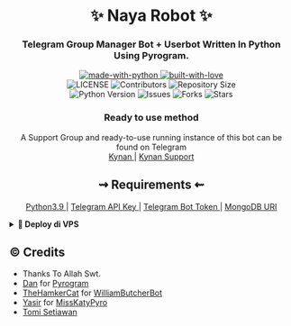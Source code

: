 <h1 align="center"> 
    ✨ Naya Robot ✨ 
</h1>

<h3 align="center"> 
    Telegram Group Manager Bot + Userbot Written In Python Using Pyrogram.
</h3>

<p align="center">
    <a href="https://python.org">
        <img src="http://forthebadge.com/images/badges/made-with-python.svg" alt="made-with-python">
    </a>
    <a href="https://github.com/naya1503">
        <img src="http://ForTheBadge.com/images/badges/built-with-love.svg" alt="built-with-love">
    </a> <br>
    <img src="https://img.shields.io/github/license/naya1503/NayaRobot?style=for-the-badge&logo=appveyor" alt="LICENSE">
    <img src="https://img.shields.io/github/contributors/naya1503/NayaRobot?style=for-the-badge&logo=appveyor" alt="Contributors">
    <img src="https://img.shields.io/github/repo-size/naya1503/NayaRobot?style=for-the-badge&logo=appveyor" alt="Repository Size"> <br>
    <img src="https://img.shields.io/badge/python-3.9-green?style=for-the-badge&logo=appveyor" alt="Python Version">
    <img src="https://img.shields.io/github/issues/naya1503/NayaRobot?style=for-the-badge&logo=appveyor" alt="Issues">
    <img src="https://img.shields.io/github/forks/naya1503/NayaRobot?style=for-the-badge&logo=appveyor" alt="Forks">
    <img src="https://img.shields.io/github/stars/naya1503/NayaRobot?style=for-the-badge&logo=appveyor" alt="Stars">
</p>

<h3 align="center"> 
    Ready to use method
</h3>

<p align="center">
    A Support Group and ready-to-use running instance of this bot can be found on Telegram <br>
    <a href="https://t.me/kenapanan"> Kynan </a> | 
    <a href="https://t.me/kynansupport"> Kynan Support </a>
</p>

<h2 align="center"> 
   ⇝ Requirements ⇜
</h2>

<p align="center">
    <a href="https://www.python.org/downloads/release/python-390/"> Python3.9 </a> |
    <a href="https://docs.pyrogram.org/intro/setup#api-keys"> Telegram API Key </a> |
    <a href="https://t.me/botfather"> Telegram Bot Token </a> | 
    <a href="https://telegra.ph/How-To-get-Mongodb-URI-04-06"> MongoDB URI </a>
</p>


<details>
<summary><b>🔗 Deploy di VPS</b></summary>
<br>

 • `git clone https://github.com/naya1503/NayaRobot`

 • `cd Naya`

 • `pip3 install -U -r req*`

 • `nano .env`
  - Isi variable

 • `screen -S naya`

 • `bash start`

</details>


## © Credits
* Thanks To Allah Swt.
* [Dan](https://github.com/delivrance/) for [Pyrogram](https://github.com/pyrogram/pyrogram)
* [TheHamkerCat](https://github.com/TheHamkerCat) for [WilliamButcherBot](https://github.com/thehamkercat/WilliamButcherBot)
* [Yasir](https://github.com/yasirarism) for [MissKatyPyro](https://github.com/yasirarism/MissKatyPyro)
* [Tomi Setiawan](https://github.com/XtomiX)



